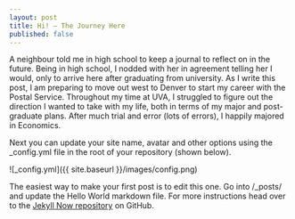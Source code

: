 ```yaml
---
layout: post
title: Hi! — The Journey Here
published: false
---
```

A neighbour told me in high school to keep a journal to reflect on in the future. Being in high school, I nodded with her in agreement telling her I would, only to arrive here after graduating from university. As I write this post, I am preparing to move out west to Denver to start my career with the Postal Service. Throughout my time at UVA, I struggled to figure out the direction I wanted to take with my life, both in terms of my major and post-graduate plans. After much trial and error (lots of errors), I happily majored in Economics. 




Next you can update your site name, avatar and other options using the _config.yml file in the root of your repository (shown below).

![_config.yml]({{ site.baseurl }}/images/config.png)

The easiest way to make your first post is to edit this one. Go into /_posts/ and update the Hello World markdown file. For more instructions head over to the [Jekyll Now repository](https://github.com/barryclark/jekyll-now) on GitHub.
